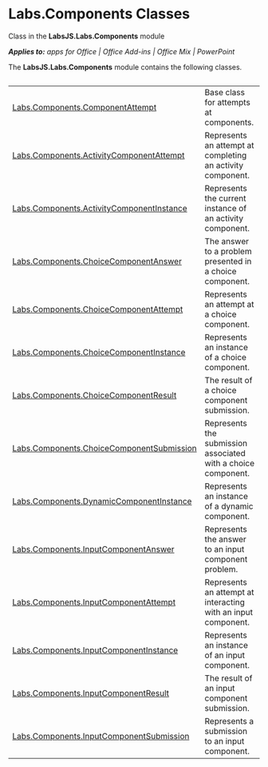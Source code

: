
# Labs.Components Classes
Class in the  **LabsJS.Labs.Components** module

 _**Applies to:** apps for Office | Office Add-ins | Office Mix | PowerPoint_

The  **LabsJS.Labs.Components** module contains the following classes.

## 


|||
|:-----|:-----|
|[Labs.Components.ComponentAttempt](../powerpoint/office-mix/reference/labs.components.componentattempt.md)|Base class for attempts at components.|
|[Labs.Components.ActivityComponentAttempt](../powerpoint/office-mix/reference/labs.components.activitycomponentattempt.md)|Represents an attempt at completing an activity component.|
|[Labs.Components.ActivityComponentInstance](../powerpoint/office-mix/reference/labs.components.activitycomponentinstance.md)|Represents the current instance of an activity component.|
|[Labs.Components.ChoiceComponentAnswer](../powerpoint/office-mix/reference/labs.components.choicecomponentanswer.md)|The answer to a problem presented in a choice component.|
|[Labs.Components.ChoiceComponentAttempt](../powerpoint/office-mix/reference/labs.components.choicecomponentattempt.md)|Represents an attempt at a choice component.|
|[Labs.Components.ChoiceComponentInstance](../powerpoint/office-mix/reference/labs.components.choicecomponentinstance.md)|Represents an instance of a choice component.|
|[Labs.Components.ChoiceComponentResult](../powerpoint/office-mix/reference/labs.components.choicecomponentresult.md)|The result of a choice component submission.|
|[Labs.Components.ChoiceComponentSubmission](../powerpoint/office-mix/reference/labs.components.choicecomponentsubmission.md)|Represents the submission associated with a choice component.|
|[Labs.Components.DynamicComponentInstance](../powerpoint/office-mix/reference/labs.components.dynamiccomponentinstance.md)|Represents an instance of a dynamic component.|
|[Labs.Components.InputComponentAnswer](../powerpoint/office-mix/reference/labs.components.inputcomponentanswer.md)|Represents the answer to an input component problem.|
|[Labs.Components.InputComponentAttempt](../powerpoint/office-mix/reference/labs.components.inputcomponentattempt.md)|Represents an attempt at interacting with an input component.|
|[Labs.Components.InputComponentInstance](../powerpoint/office-mix/reference/labs.components.inputcomponentinstance.md)|Represents an instance of an input component.|
|[Labs.Components.InputComponentResult](../powerpoint/office-mix/reference/labs.components.inputcomponentresult.md)|The result of an input component submission.|
|[Labs.Components.InputComponentSubmission](../powerpoint/office-mix/reference/labs.components.inputcomponentsubmission.md)|Represents a submission to an input component.|
